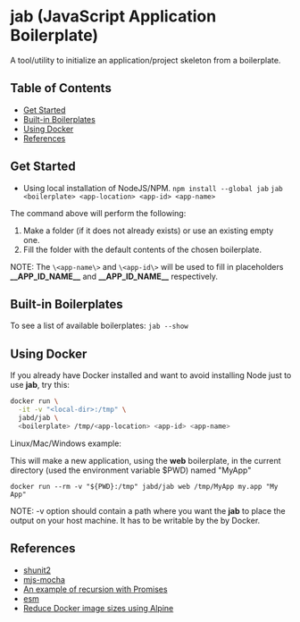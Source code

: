 # jab (JavaScript Application Boilerplate)

A tool/utility to initialize an application/project skeleton from a
boilerplate.

## Table of Contents

* [Get Started](#get-started)
* [Built-in Boilerplates](#built-in-boilerplates)
* [Using Docker](#using-docker)
* [References](#references)

## Get Started

* Using local installation of NodeJS/NPM.
  `npm install --global jab`
  `jab <boilerplate> <app-location> <app-id> <app-name>`

The command above will perform the following:

1. Make a folder (if it does not already exists) or use an existing
   empty one.
2. Fill the folder with the default contents of the chosen boilerplate.

NOTE: The `\<app-name\>` and `\<app-id\>` will be used to fill in
      placeholders **\_\_APP_ID_NAME\_\_** and **\_\_APP_ID_NAME\_\_**
      respectively.

## Built-in Boilerplates

To see a list of available boilerplates: `jab --show`

## Using Docker

If you already have Docker installed and want to avoid installing Node
just to use **jab**, try this:

```bash
docker run \
  -it -v "<local-dir>:/tmp" \
  jabd/jab \
  <boilerplate> /tmp/<app-location> <app-id> <app-name>
```

Linux/Mac/Windows example:

This will make a new application, using the **web** boilerplate,
in the current directory (used the environment variable $PWD) named
"MyApp" 

`docker run --rm -v "${PWD}:/tmp" jabd/jab web /tmp/MyApp my.app "My App"`

NOTE: -v option should contain a path where you want the **jab** to
      place the output on your host machine. It has to be writable by
      the by Docker.

## References

* [shunit2](https://github.com/kward/shunit2)
* [mjs-mocha](https://github.com/vpotseluyko/mjs-mocha)
* [An example of recursion with Promises](https://gist.github.com/magnetikonline/bfaf2ada33c4922b1a7b0dc876b9aef4)
* [esm](http://2ality.com/2018/12/nodejs-esm-phases.html)
* [Reduce Docker image sizes using Alpine](https://www.sandtable.com/reduce-docker-image-sizes-using-alpine/)
